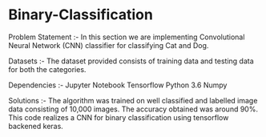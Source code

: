 # Binary-Classification

Problem Statement :- 
In this section we are implementing Convolutional Neural Network (CNN) classifier for classifying Cat and Dog.

Datasets :- 
The dataset provided consists of training data and testing data for both the categories.

Dependencies :- 
Jupyter Notebook
Tensorflow
Python 3.6
Numpy

Solutions :- 
The algorithm was trained on well classified and labelled image data consisting of 10,000 images.
The accuracy obtained was around 90%.
This code realizes a CNN for binary classification using tensorflow backened keras.
